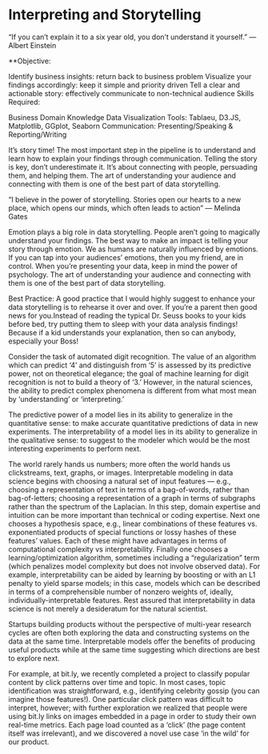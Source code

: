 # Interpreting and Storytelling

“If you can’t explain it to a six year old, you don’t understand it yourself.” — Albert Einstein

**Objective:

Identify business insights: return back to business problem
Visualize your findings accordingly: keep it simple and priority driven
Tell a clear and actionable story: effectively communicate to non-technical audience
Skills Required:

Business Domain Knowledge
Data Visualization Tools: Tablaeu, D3.JS, Matplotlib, GGplot, Seaborn
Communication: Presenting/Speaking & Reporting/Writing

It’s story time! The most important step in the pipeline is to understand and learn how to explain your findings through communication. Telling the story is key, don’t underestimate it. It’s about connecting with people, persuading them, and helping them. The art of understanding your audience and connecting with them is one of the best part of data storytelling.

“I believe in the power of storytelling. Stories open our hearts to a new place, which opens our minds, which often leads to action” — Melinda Gates

Emotion plays a big role in data storytelling. People aren’t going to magically understand your findings. The best way to make an impact is telling your story through emotion. We as humans are naturally influenced by emotions. If you can tap into your audiences’ emotions, then you my friend, are in control. When you’re presenting your data, keep in mind the power of psychology. The art of understanding your audience and connecting with them is one of the best part of data storytelling.

Best Practice: A good practice that I would highly suggest to enhance your data storytelling is to rehearse it over and over. If you’re a parent then good news for you.Instead of reading the typical Dr. Seuss books to your kids before bed, try putting them to sleep with your data analysis findings! Because if a kid understands your explanation, then so can anybody, especially your Boss!

Consider the task of automated digit recognition. The value of an algorithm which can predict ‘4’ and distinguish from ‘5’ is assessed by its predictive power, not on theoretical elegance; the goal of machine learning for digit recognition is not to build a theory of ‘3.’ However, in the natural sciences, the ability to predict complex phenomena is different from what most mean by ‘understanding’ or ‘interpreting.’

The predictive power of a model lies in its ability to generalize in the quantitative sense: to make accurate quantitative predictions of data in new experiments. The interpretability of a model lies in its ability to generalize in the qualitative sense: to suggest to the modeler which would be the most interesting experiments to perform next.

The world rarely hands us numbers; more often the world hands us clickstreams, text, graphs, or images. Interpretable modeling in data science begins with choosing a natural set of input features — e.g., choosing a representation of text in terms of a bag-of-words, rather than bag-of-letters; choosing a representation of a graph in terms of subgraphs rather than the spectrum of the Laplacian. In this step, domain expertise and intuition can be more important than technical or coding expertise. Next one chooses a hypothesis space, e.g., linear combinations of these features vs. exponentiated products of special functions or lossy hashes of these features’ values. Each of these might have advantages in terms of computational complexity vs interpretability. Finally one chooses a learning/optimization algorithm, sometimes including a “regularization” term (which penalizes model complexity but does not involve observed data). For example, interpretability can be aided by learning by boosting or with an L1 penalty to yield sparse models; in this case, models which can be described in terms of a comprehensible number of nonzero weights of, ideally, individually-interpretable features. Rest assured that interpretability in data science is not merely a desideratum for the natural scientist.

Startups building products without the perspective of multi-year research cycles are often both exploring the data and constructing systems on the data at the same time. Interpretable models offer the benefits of producing useful products while at the same time suggesting which directions are best to explore next.

For example, at bit.ly, we recently completed a project to classify popular content by click patterns over time and topic. In most cases, topic identification was straightforward, e.g., identifying celebrity gossip (you can imagine those features!). One particular click pattern was difficult to interpret, however; with further exploration we realized that people were using bit.ly links on images embedded in a page in order to study their own real-time metrics. Each page load counted as a ‘click’ (the page content itself was irrelevant), and we discovered a novel use case ‘in the wild’ for our product.